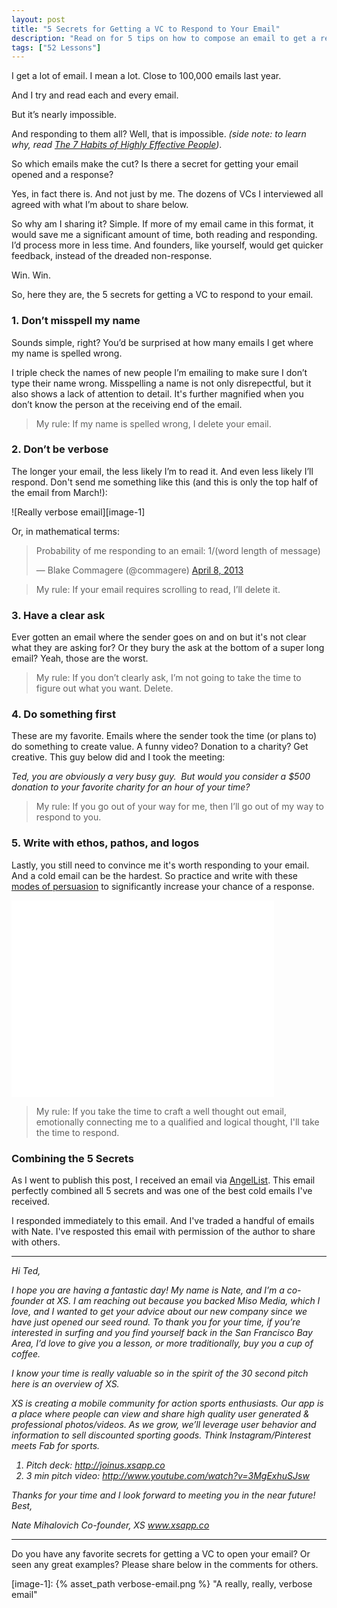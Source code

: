 ```yaml
---
layout: post
title: "5 Secrets for Getting a VC to Respond to Your Email"
description: "Read on for 5 tips on how to compose an email to get a response."
tags: ["52 Lessons"]
---
```


I get a lot of email. I mean a lot. Close to 100,000 emails last year.

And I try and read each and every email.

But it’s nearly impossible.

And responding to them all? Well, that is impossible. *(side note: to learn why, read [The 7 Habits of Highly Effective People][1])*.

So which emails make the cut? Is there a secret for getting your email opened and a response?

Yes, in fact there is. And not just by me. The dozens of VCs I interviewed all agreed with what I’m about to share below.

So why am I sharing it? Simple. If more of my email came in this format, it would save me a significant amount of time, both reading and responding. I’d process more in less time. And founders, like yourself, would get quicker feedback, instead of the dreaded non-response.

Win. Win.

So, here they are, the 5 secrets for getting a VC to respond to your email.

### 1. Don’t misspell my name
Sounds simple, right?  You’d be surprised at how many emails I get where my name is spelled wrong.

I triple check the names of new people I’m emailing to make sure I don’t type their name wrong. Misspelling a name is not only disrepectful, but it also shows a lack of attention to detail. It's further magnified when you don’t know the person at the receiving end of the email.

> My rule: If my name is spelled wrong, I delete your email.

### 2. Don’t be verbose
The longer your email, the less likely I’m to read it. And even less likely I’ll respond. Don't send me something like this (and this is only the top half of the email from March!):

![Really verbose email][image-1]

Or, in mathematical terms:

<blockquote class="twitter-tweet"><p>Probability of me responding to an email:&#10;1/(word length of message)</p>&mdash; Blake Commagere (@commagere) <a href="https://twitter.com/commagere/statuses/321050822026874880">April 8, 2013</a></blockquote><script async src="//platform.twitter.com/widgets.js" charset="utf-8"></script>

> My rule: If your email requires scrolling to read, I’ll delete it.

### 3. Have a clear ask
Ever gotten an email where the sender goes on and on but it's not clear what they are asking for? Or they bury the ask at the bottom of a super long email? Yeah, those are the worst.

> My rule: If you don’t clearly ask, I’m not going to take the time to figure out what you want. Delete.

### 4. Do something first
These are my favorite. Emails where the sender took the time (or plans to) do something to create value. A funny video? Donation to a charity? Get creative. This guy below did and I took the meeting:

*Ted, you are obviously a very busy guy.  But would you consider a $500 donation to your favorite charity for an hour of your time?*

> My rule: If you go out of your way for me, then I’ll go out of my way to respond to you.

### 5. Write with ethos, pathos, and logos

Lastly, you still need to convince me it's worth responding to your email. And a cold email can be the hardest. So practice and write with these [modes of persuasion](http://en.wikipedia.org/wiki/Modes_of_persuasion) to significantly increase your chance of a response.

<iframe width="420" height="315" src="//www.youtube.com/embed/x4tTugqBkJU" frameborder="0" allowfullscreen></iframe>

> My rule: If you take the time to craft a well thought out email, emotionally connecting me to a qualified and logical thought, I'll take the time to respond.

### Combining the 5 Secrets

As I went to publish this post, I received an email via [AngelList](https://angel.co/tedserbinski). This email perfectly combined all 5 secrets and was one of the best cold emails I've received.

I responded immediately to this email. And I've traded a handful of emails with Nate. I've resposted this email with permission of the author to share with others.

<hr>
<em>
Hi Ted,

I hope you are having a fantastic day! My name is Nate, and I’m a co-founder at XS. I am reaching out because you backed Miso Media, which I love, and I wanted to get your advice about our new company since we have just opened our seed round. To thank you for your time, if you’re interested in surfing and you find yourself back in the San Francisco Bay Area, I’d love to give you a lesson, or more traditionally, buy you a cup of coffee.

I know your time is really valuable so in the spirit of the 30 second pitch here is an overview of XS.

XS is creating a mobile community for action sports enthusiasts. Our app is a place where people can view and share high quality user generated & professional photos/videos. As we grow, we’ll leverage user behavior and information to sell discounted sporting goods. Think Instagram/Pinterest meets Fab for sports.

1.  Pitch deck: http://joinus.xsapp.co
2.  3 min pitch video: http://www.youtube.com/watch?v=3MgExhuSJsw

Thanks for your time and I look forward to meeting you in the near future!
Best,

Nate Mihalovich
Co-founder, XS
www.xsapp.co
</em>
<hr>

Do you have any favorite secrets for getting a VC to open your email? Or seen any great examples? Please share below in the comments for others.

[1]:  http://www.amazon.com/gp/product/0743269519?ie=UTF8&camp=213733&creative=393185&creativeASIN=0743269519&linkCode=shr&tag=tedserbinski-20 "The 7 Habits of Highly Effective People"
[image-1]: {% asset_path verbose-email.png %} "A really, really, verbose email"